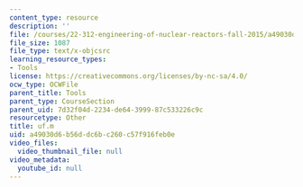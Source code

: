 ```yaml
---
content_type: resource
description: ''
file: /courses/22-312-engineering-of-nuclear-reactors-fall-2015/a49030d6b56ddc6bc260c57f916feb0e_uf.m
file_size: 1087
file_type: text/x-objcsrc
learning_resource_types:
- Tools
license: https://creativecommons.org/licenses/by-nc-sa/4.0/
ocw_type: OCWFile
parent_title: Tools
parent_type: CourseSection
parent_uid: 7d32f04d-2234-de64-3999-87c533226c9c
resourcetype: Other
title: uf.m
uid: a49030d6-b56d-dc6b-c260-c57f916feb0e
video_files:
  video_thumbnail_file: null
video_metadata:
  youtube_id: null
---
```

